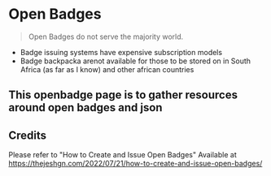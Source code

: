 <!---
  Create a readme file

  Instructions:

  1. Add your project title in the Title field above ^
  2. Insert Relevant badges
  3. Add your GitHub username (and your teammates) below 
  4 Add a short description of the project (2, 3 sentences max.)
  --->



# Open Badges 

> Open Badges do not serve the majority world. 
* Badge issuing systems have expensive subscription models
* Badge backpacka arenot available for those to be stored on in South Africa (as far as I know) and other african countries 

## This openbadge page is to gather resources around open badges and json  

## Credits
Please refer to 
"How to Create and Issue Open Badges"
Available at 
https://thejeshgn.com/2022/07/21/how-to-create-and-issue-open-badges/
